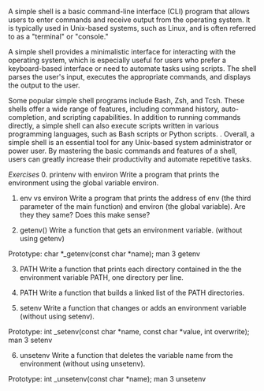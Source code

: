 A simple shell is a basic command-line interface (CLI) program that allows users to enter commands and receive output from the operating system. It is typically used in Unix-based systems, such as Linux, and is often referred to as a "terminal" or "console."

A simple shell provides a minimalistic interface for interacting with the operating system, which is especially useful for users who prefer a keyboard-based interface or need to automate tasks using scripts. The shell parses the user's input, executes the appropriate commands, and displays the output to the user.

Some popular simple shell programs include Bash, Zsh, and Tcsh. These shells offer a wide range of features, including command history, auto-completion, and scripting capabilities. In addition to running commands directly, a simple shell can also execute scripts written in various programming languages, such as Bash scripts or Python scripts.
.
Overall, a simple shell is an essential tool for any Unix-based system administrator or power user. By mastering the basic commands and features of a shell, users can greatly increase their productivity and automate repetitive tasks.

*Exercises*
0. printenv with environ
Write a program that prints the environment using the global variable environ.

1. env vs environ
Write a program that prints the address of env (the third parameter of the main function) and environ (the global variable). Are they they same? Does this make sense?

2. getenv()
Write a function that gets an environment variable. (without using getenv)

Prototype: char *_getenv(const char *name);
man 3 getenv

3. PATH
Write a function that prints each directory contained in the the environment variable PATH, one directory per line.

4. PATH
Write a function that builds a linked list of the PATH directories.

5. setenv
Write a function that changes or adds an environment variable (without using setenv).

Prototype: int _setenv(const char *name, const char *value, int overwrite);
man 3 setenv

6. unsetenv
Write a function that deletes the variable name from the environment (without using unsetenv).

Prototype: int _unsetenv(const char *name);
man 3 unsetenv
